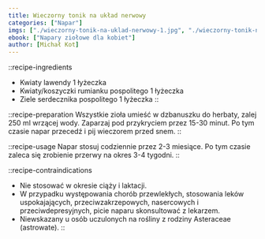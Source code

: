 ```yaml
---
title: Wieczorny tonik na układ nerwowy
categories: ["Napar"]
imgs: ["./wieczorny-tonik-na-uklad-nerwowy-1.jpg", "./wieczorny-tonik-na-uklad-nerwowy-2.jpg"]
ebook: ["Napary ziołowe dla kobiet"]
author: [Michał Kot]
---
```


::recipe-ingredients
- Kwiaty lawendy 1 łyżeczka
- Kwiaty/koszyczki rumianku pospolitego 1 łyżeczka
- Ziele serdecznika pospolitego 1 łyżeczka
::

::recipe-preparation
Wszystkie zioła umieść w dzbanuszku do herbaty, zalej 250 ml wrzącej wody. Zaparzaj pod przykryciem przez 15-30 minut. Po tym czasie napar przecedź i pij wieczorem przed snem.
::

::recipe-usage
Napar stosuj codziennie przez 2-3 miesiące. Po tym czasie zaleca się zrobienie przerwy na okres 3-4 tygodni.
::

::recipe-contraindications
- Nie stosować w okresie ciąży i laktacji.
- W przypadku występowania chorób przewlekłych, stosowania leków uspokajających, przeciwzakrzepowych, nasercowych i przeciwdepresyjnych, picie naparu skonsultować z lekarzem.
- Niewskazany u osób uczulonych na rośliny z rodziny Asteraceae (astrowate).
::